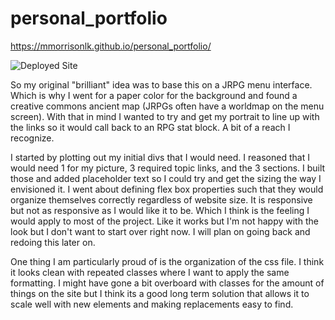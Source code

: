 # personal_portfolio

https://mmorrisonlk.github.io/personal_portfolio/

![Deployed Site](https://github.com/mmorrisonlk/smu_portfolio/blob/main/portfolio-deployed.png?raw=true "Deployed to the Web")

So my original "brilliant" idea was to base this on a JRPG menu interface. Which is why I went for a paper color for the background and found a creative commons ancient map (JRPGs often have a worldmap on the menu screen). With that in mind I wanted to try and get my portrait to line up with the links so it would call back to an RPG stat block. A bit of a reach I recognize. 

I started by plotting out my initial divs that I would need. I reasoned that I would need 1 for my picture, 3 required topic links, and the 3 sections. I built those and added placeholder text so I could try and get the sizing the way I envisioned it. I went about defining flex box properties such that they would organize themselves correctly regardless of website size. It is responsive but not as responsive as I would like it to be. Which I think is the feeling I would apply to most of the project. Like it works but I'm not happy with the look but I don't want to start over right now. I will plan on going back and redoing this later on.

One thing I am particularly proud of is the organization of the css file. I think it looks clean with repeated classes where I want to apply the same formatting. I might have gone a bit overboard with classes for the amount of things on the site but I think its a good long term solution that allows it to scale well with new elements and making replacements easy to find. 
